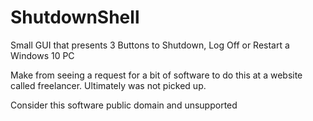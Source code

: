 # ShutdownShell
Small GUI that presents 3 Buttons to Shutdown, Log Off or Restart a Windows 10 PC

Make from seeing a request for a bit of software to do this at a website called freelancer. Ultimately was not picked up.  

Consider this software public domain and unsupported
